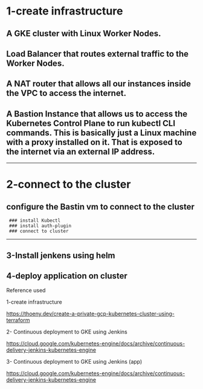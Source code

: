 
# 1-create infrastructure <br>
 ## A GKE cluster with Linux Worker Nodes. 
 ## Load Balancer that routes external traffic to the Worker Nodes. 
 ## A NAT router that allows all our instances inside the VPC to access the internet. 
 ## A Bastion Instance that allows us to access the Kubernetes Control Plane to run kubectl CLI commands. This is basically just a Linux machine with a proxy installed on it. That is exposed to the internet via an external IP address. 
--------------------------------------------------------------------------------------------------------
# 2-connect to the cluster <br>
 ## configure the Bastin vm to connect to the cluster  

     ### install Kubectl 
     ### install auth-plugin 
     ### connect to cluster 
--------------------------------------------------------------------------------------------------------
3-Install jenkens using helm
-------------------------------------------------------------------------------------------------------
4-deploy application on cluster 
--------------------------------------------------------------------------------------------
Reference used  

1-create infrastructure 

https://thoeny.dev/create-a-private-gcp-kubernetes-cluster-using-terraform 

2- Continuous deployment to GKE using Jenkins 

https://cloud.google.com/kubernetes-engine/docs/archive/continuous-delivery-jenkins-kubernetes-engine 

3- Continuous deployment to GKE using Jenkins (app) 

https://cloud.google.com/kubernetes-engine/docs/archive/continuous-delivery-jenkins-kubernetes-engine 

 
